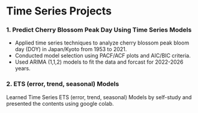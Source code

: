 # Time Series Projects

### 1. Predict Cherry Blossom Peak Day Using Time Series Models
* Applied time series techniques to analyze cherry blossom peak bloom day (DOY) in Japan/Kyoto from 1953 to 2021.
* Conducted model selection using PACF/ACF plots and AIC/BIC criteria.
* Used ARIMA (1,1,2) models to fit the data and forcast for 2022-2026 years.

### 2. ETS (error, trend, seasonal) Models
Learned Time Series ETS (error, trend, seasonal) Models by self-study and presented the contents using google colab.

